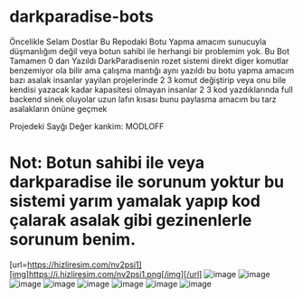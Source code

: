 # darkparadise-bots

Öncelikle Selam Dostlar Bu Repodaki Botu Yapma amacım sunucuyla düşmanlığım değil veya botun sahibi ile herhangi bir problemim yok.
Bu Bot Tamamen 0 dan Yazıldı DarkParadisenin rozet sistemi direkt diger komutlar benzemiyor ola bilir ama çalışma mantığı aynı yazıldı
bu botu yapma amacım bazı asalak insanlar yayilan projelerinde 2 3 komut değiştirip veya onu bile kendisi yazacak kadar kapasitesi olmayan insanlar
2 3 kod yazdıklarında full backend sinek oluyolar uzun lafın kısası bunu paylasma amacım bu tarz asalakların önüne geçmek

Projedeki Sayğı Değer kankim: MODLOFF

# Not: Botun sahibi ile veya darkparadise ile sorunum yoktur bu sistemi yarım yamalak yapıp kod çalarak asalak gibi gezinenlerle sorunum benim.
[url=https://hizliresim.com/nv2psi1][img]https://i.hizliresim.com/nv2psi1.png[/img][/url]
![image](https://i.hizliresim.com/nv2psi1.png)
![image](https://cdn.discordapp.com/attachments/1357452706641350748/1386471082764013568/image.png?ex=6859d351&is=685881d1&hm=10fbcd7150c9bc3ada89f3ac5c64cae2b5840e02f8a1933c8023e680dcb4be10&)
![image](https://cdn.discordapp.com/attachments/1378844766946721865/1386669315062894693/image.png?ex=685a8bef&is=68593a6f&hm=3bf856592c3c4052269f67389c144ef3ae1f073a2929351293f08c19cd28cf37&)
![image](https://cdn.discordapp.com/attachments/1357452706641350748/1386359306139598848/image.png?ex=685a13f7&is=6858c277&hm=aba330d0e4d8e3d102a4e697486c750950b524209dccfa1672d9668505e8c598&)
![image](![image](https://github.com/user-attachments/assets/17b67d46-91bd-42d7-b8c2-e83a3db61bff)
)
![image](https://cdn.discordapp.com/attachments/1276541959972061277/1386633265464741919/image.png?ex=685a6a5c&is=685918dc&hm=4ff9367b5881f67245c97484fcaa5e3f6987721587f217ef4db07f5505cd4502&)
![image](https://cdn.discordapp.com/attachments/1276541959972061277/1386633833641808012/image.png?ex=685a6ae4&is=68591964&hm=114d0db389eb03efdc7e58ef1d386937bc55e77ad4ee4ec8d142186ce5f610c7&)
![image](https://cdn.discordapp.com/attachments/1319385948932276225/1386671907004485683/image.png?ex=685a8e59&is=68593cd9&hm=cefadb62409c3f0885d94d02cf000f1f3d1858d91891ac7126617b8c13c2dd2e&)

